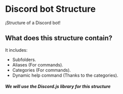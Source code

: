 # Discord bot Structure
¡Structure of a Discord bot!

## What does this structure contain?
It includes:
* Subfolders.
* Aliases (For commands).
* Categories (For commands).
* Dynamic help command (Thanks to the categories).

##### We will use the Discord.js library for this structure
